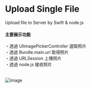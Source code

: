 # Upload Single File
Upload file to Server by Swift &amp; node.js
<br/>
#### 主要展示功能
・透過 UIImagePickerController 選取照片<br/>
・透過 Bundle.main.url 取得照片<br/>
・透過 URLSession 上傳照片<br/>
・透過 node.js 接收照片<br/>
<br/>
<br/>
![image](https://github.com/chiuchingwei/UploadSingleFile-Swift/blob/master/sample.gif)
